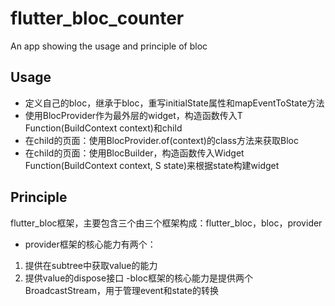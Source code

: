 # flutter_bloc_counter

An app showing the usage and principle of bloc

## Usage

- 定义自己的bloc，继承于bloc，重写initialState属性和mapEventToState方法
- 使用BlocProvider作为最外层的widget，构造函数传入T Function(BuildContext context)和child
- 在child的页面：使用BlocProvider.of<T>(context)的class方法来获取Bloc
- 在child的页面：使用BlocBuilder，构造函数传入Widget Function(BuildContext context, S state)来根据state构建widget

## Principle

flutter_bloc框架，主要包含三个由三个框架构成：flutter_bloc，bloc，provider
- provider框架的核心能力有两个：
1. 提供在subtree中获取value的能力
2. 提供value的dispose接口
-bloc框架的核心能力是提供两个BroadcastStream，用于管理event和state的转换

